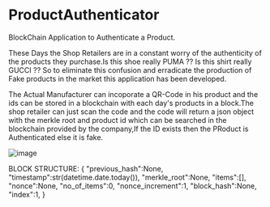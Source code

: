 # ProductAuthenticator
BlockChain Application to Authenticate a Product. 

These Days the Shop Retailers are in a constant worry of the authenticity of the products they purchase.Is this shoe really PUMA ?? Is this shirt really GUCCI ?? So to eliminate this confusion and erradicate the production of Fake products in the market this application has been developed.

The Actual Manufacturer can  incoporate a QR-Code in his product and the ids can be stored in  a blockchain with each day's products in  a block.The shop retailer can just scan the code and the code will return a json object with the merkle root and product id which can be searched in the blockchain provided by the company,If the ID exists then the PRoduct is Authenticated else it is fake.

![image](https://user-images.githubusercontent.com/43582286/80921247-d5cdd700-8d92-11ea-94d7-09ece04b6a0e.png)

BLOCK STRUCTURE:
{
					"previous_hash":None,
					"timestamp":str(datetime.date.today()),
					"merkle_root":None,
					"items":[],
					"nonce":None,
					"no_of_items":0,
					"nonce_increment":1,
					"block_hash":None,
					"index":1,
}
